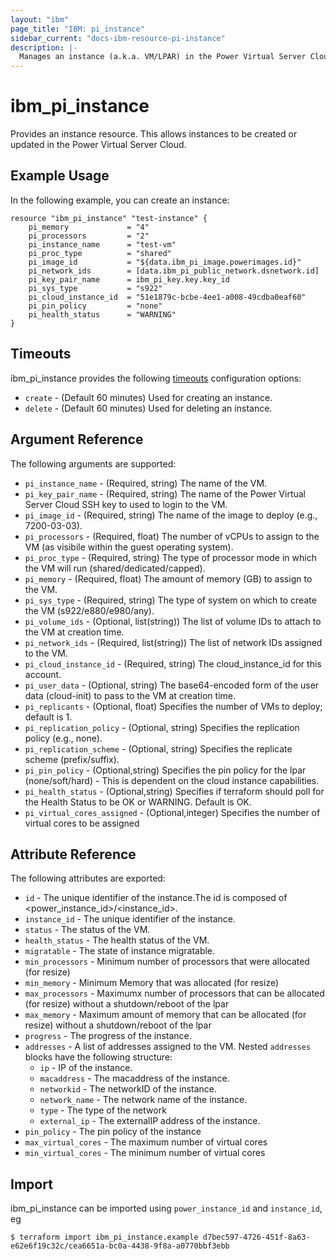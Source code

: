 ```yaml
---
layout: "ibm"
page_title: "IBM: pi_instance"
sidebar_current: "docs-ibm-resource-pi-instance"
description: |-
  Manages an instance (a.k.a. VM/LPAR) in the Power Virtual Server Cloud.
---
```


# ibm\_pi_instance

Provides an instance resource. This allows instances to be created or updated in the Power Virtual Server Cloud.

## Example Usage

In the following example, you can create an instance:

```hcl
resource "ibm_pi_instance" "test-instance" {
    pi_memory             = "4"
    pi_processors         = "2"
    pi_instance_name      = "test-vm"
    pi_proc_type          = "shared"
    pi_image_id           = "${data.ibm_pi_image.powerimages.id}"
    pi_network_ids        = [data.ibm_pi_public_network.dsnetwork.id]
    pi_key_pair_name      = ibm_pi_key.key.key_id
    pi_sys_type           = "s922"
    pi_cloud_instance_id  = "51e1879c-bcbe-4ee1-a008-49cdba0eaf60"
    pi_pin_policy         = "none"
    pi_health_status      = "WARNING"
}
```


## Timeouts

ibm_pi_instance provides the following [timeouts](https://www.terraform.io/docs/configuration/resources.html#timeouts) configuration options:

* `create` - (Default 60 minutes) Used for creating an instance.
* `delete` - (Default 60 minutes) Used for deleting an instance.

## Argument Reference

The following arguments are supported:

* `pi_instance_name` - (Required, string) The name of the VM.
* `pi_key_pair_name` - (Required, string) The name of the Power Virtual Server Cloud SSH key to used to login to the VM.
* `pi_image_id` - (Required, string) The name of the image to deploy (e.g., 7200-03-03).
* `pi_processors` - (Required, float) The number of vCPUs to assign to the VM (as visibile within the guest operating system).
* `pi_proc_type` - (Required, string) The type of processor mode in which the VM will run (shared/dedicated/capped).
* `pi_memory` - (Required, float) The amount of memory (GB) to assign to the VM.
* `pi_sys_type` - (Required, string) The type of system on which to create the VM (s922/e880/e980/any).
* `pi_volume_ids` - (Optional, list(string)) The list of volume IDs to attach to the VM at creation time.
* `pi_network_ids` - (Required, list(string)) The list of network IDs assigned to the VM.
* `pi_cloud_instance_id` - (Required, string) The cloud_instance_id for this account.
* `pi_user_data` - (Optional, string) The base64-encoded form of the user data (cloud-init) to pass to the VM at creation time.
* `pi_replicants` - (Optional, float) Specifies the number of VMs to deploy; default is 1.
* `pi_replication_policy` - (Optional, string) Specifies the replication policy (e.g., none).
* `pi_replication_scheme` - (Optional, string) Specifies the replicate scheme (prefix/suffix).
* `pi_pin_policy` - (Optional,string) Specifies the pin policy for the lpar (none/soft/hard) - This is dependent on the cloud instance capabilities.
* `pi_health_status` - (Optional,string) Specifies if terraform should poll for the Health Status to be OK or WARNING.  Default is OK. 
* `pi_virtual_cores_assigned` - (Optional,integer) Specifies the number of virtual cores to be assigned 

## Attribute Reference

The following attributes are exported:

* `id` - The unique identifier of the instance.The id is composed of \<power_instance_id\>/\<instance_id\>.
* `instance_id` - The unique identifier of the instance.
* `status` - The status of the VM.
* `health_status` - The health status of the VM.
* `migratable` - The state of instance migratable.
* `min_processors` - Minimum number of processors that were allocated (for resize)
* `min_memory` - Minimum Memory that was  allocated (for resize)
* `max_processors` - Maximumx number of processors that can be allocated (for resize) without a shutdown/reboot of the lpar
* `max_memory` - Maximum amount of memory that can be allocated (for resize) without a shutdown/reboot of the lpar
* `progress` - The progress of the instance.
* `addresses` - A list of addresses assigned to the VM. Nested `addresses` blocks have the following structure:
	* `ip` - IP of the instance.
  * `macaddress` - The macaddress of the instance.
  * `networkid` - The networkID of the instance.
  * `network_name` - The network name of the instance.
  * `type` - The type of the network
  * `external_ip` - The externalIP address of the instance.
* `pin_policy` - The pin policy of the instance
* `max_virtual_cores` - The maximum number of virtual cores
* `min_virtual_cores` - The minimum number of virtual cores
## Import

ibm_pi_instance can be imported using `power_instance_id` and `instance_id`, eg

```
$ terraform import ibm_pi_instance.example d7bec597-4726-451f-8a63-e62e6f19c32c/cea6651a-bc0a-4438-9f8a-a0770bbf3ebb
```
